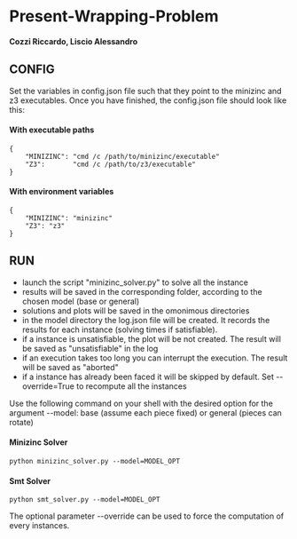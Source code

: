 # Present-Wrapping-Problem
#### Cozzi Riccardo, Liscio Alessandro
 
## CONFIG

Set the variables in config.json file such that they point to the minizinc and 
z3 executables. Once you have finished, the config.json file should look like this:

#### With executable paths
```
{
    "MINIZINC": "cmd /c /path/to/minizinc/executable"
    "Z3":       "cmd /c /path/to/z3/executable"
}
```
#### With environment variables
```
{
    "MINIZINC": "minizinc"
    "Z3": "z3"
}
```

## RUN

- launch the script "minizinc_solver.py" to solve all the instance
- results will be saved in the corresponding folder, according to the chosen model (base or general)
- solutions and plots will be saved in the omonimous directories
- in the model directory the log.json file will be created. It records the results for each instance (solving times if satisfiable). 
- if a instance is unsatisfiable, the plot will be not created. The result will be saved as "unsatisfiable" in the log
- if an execution takes too long you can interrupt the execution. The result will be saved as "aborted" 
- if a instance has already been faced it will be skipped by default. Set --override=True to recompute all the instances

Use the following command on your shell with the desired option for the argument
--model: base (assume each piece fixed) or general (pieces can rotate)

#### Minizinc Solver
```
python minizinc_solver.py --model=MODEL_OPT
```
#### Smt Solver
```
python smt_solver.py --model=MODEL_OPT
```

The optional parameter --override can be used to force the computation of every instances.
